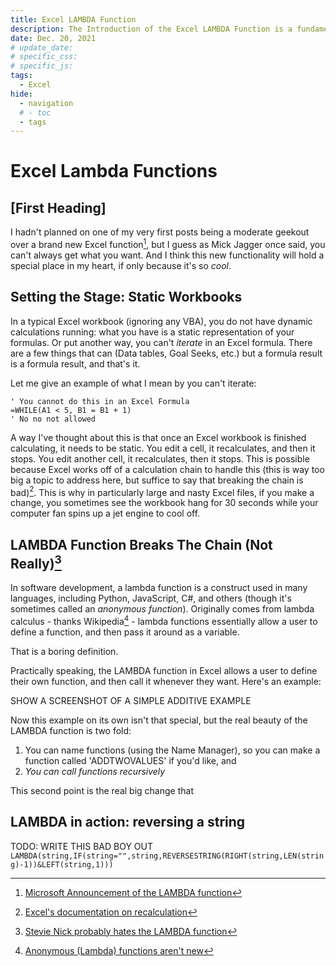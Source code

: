 ```yaml
---
title: Excel LAMBDA Function
description: The Introduction of the Excel LAMBDA Function is a fundamental shift in what users could do with Excel as a statically calculating system
date: Dec. 20, 2021
# update_date:
# specific_css:
# specific_js:
tags:
  - Excel
hide:
  - navigation
  # - toc
  - tags
---
```


# Excel Lambda Functions

## [First Heading]

I hadn't planned on one of my very first posts being a moderate geekout over a brand new Excel function[^1], but I guess as Mick Jagger once said, you can't always get what you want. And I think this new functionality will hold a special place in my heart, if only because it's so _cool_.

## Setting the Stage: Static Workbooks

In a typical Excel workbook (ignoring any VBA), you do not have dynamic calculations running: what you have is a static representation of your formulas. Or put another way, you can't _iterate_ in an Excel formula. There are a few things that can (Data tables, Goal Seeks, etc.) but a formula result is a formula result, and that's it.

Let me give an example of what I mean by you can't iterate:

```vbscript title='An Impossible formula'
' You cannot do this in an Excel Formula
=WHILE(A1 < 5, B1 = B1 + 1)
' No no not allowed
```

A way I've thought about this is that once an Excel workbook is finished calculating, it needs to be static. You edit a cell, it recalculates, and then it stops. You edit another cell, it recalculates, then it stops. This is possible because Excel works off of a calculation chain to handle this (this is way too big a topic to address here, but suffice to say that breaking the chain is bad)[^2]. This is why in particularly large and nasty Excel files, if you make a change, you sometimes see the workbook hang for 30 seconds while your computer fan spins up a jet engine to cool off.

## LAMBDA Function Breaks The Chain (Not Really)[^3]

In software development, a lambda function is a construct used in many languages, including Python, JavaScript, C#, and others (though it's sometimes called an _anonymous function_). Originally comes from lambda calculus - thanks Wikipedia[^4] - lambda functions essentially allow a user to define a function, and then pass it around as a variable.

That is a boring definition.

Practically speaking, the LAMBDA function in Excel allows a user to define their own function, and then call it whenever they want. Here's an example:

SHOW A SCREENSHOT OF A SIMPLE ADDITIVE EXAMPLE

Now this example on its own isn't that special, but the real beauty of the LAMBDA function is two fold:

1. You can name functions (using the Name Manager), so you can make a function called 'ADDTWOVALUES' if you'd like, and
2. _You can call functions recursively_

This second point is the real big change that

## LAMBDA in action: reversing a string

TODO: WRITE THIS BAD BOY OUT
`LAMBDA(string,IF(string="",string,REVERSESTRING(RIGHT(string,LEN(string)-1))&LEFT(string,1)))`

[^1]: <a href='https://techcommunity.microsoft.com/t5/excel-blog/announcing-lambda-turn-excel-formulas-into-custom-functions/ba-p/1925546' target='_blank'>Microsoft Announcement of the LAMBDA function</a>
[^2]: <a href='https://docs.microsoft.com/en-us/office/client-developer/excel/excel-recalculation' target='_blank'>Excel's documentation on recalculation</a>
[^3]: <a href='https://www.youtube.com/watch?v=JDG2m5hN1vo' target='_blank'>Stevie Nick probably hates the LAMBDA function</a>
[^4]: <a href='https://en.wikipedia.org/wiki/Anonymous_function' target='_blank'>Anonymous (Lambda) functions aren't new</a>
[^5]: <a href='https://www.educative.io/collection/page/6151088528949248/4547996664463360/6292303276670976' target='_blank'>Converting For Loops to Recursion</a> - not a chapter in '7 Habits of Highly Successful People'
